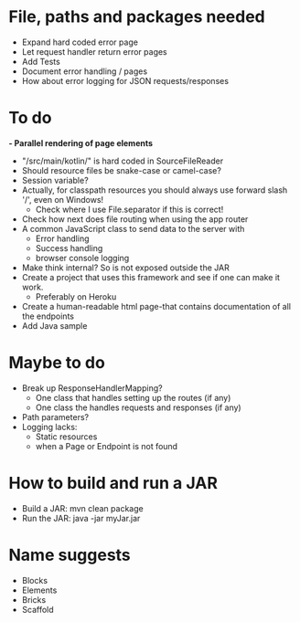 

# File, paths and packages needed
- Expand hard coded error page
- Let request handler return error pages
- Add Tests
- Document error handling / pages
- How about error logging for JSON requests/responses


# To do
**- Parallel rendering of page elements**
- "/src/main/kotlin/" is hard coded in SourceFileReader
- Should resource files be snake-case or camel-case?
- Session variable? 
- Actually, for classpath resources you should always use forward slash '/', even on Windows!
  - Check where I use File.separator if this is correct!
- Check how next does file routing when using the app router
- A common JavaScript class to send data to the server with
  - Error handling
  - Success handling
  - browser console logging
- Make think internal? So is not exposed outside the JAR
- Create a project that uses this framework and see if one can make it work. 
  - Preferably on Heroku
- Create a human-readable html page-that contains documentation of all the endpoints
- Add Java sample

# Maybe to do
- Break up ResponseHandlerMapping?
  - One class that handles setting up the routes (if any)
  - One class the handles requests and responses (if any)
- Path parameters?
- Logging lacks:
  - Static resources
  - when a Page or Endpoint is not found


# How to build and run a JAR
- Build a JAR: mvn clean package 
- Run the JAR: java -jar myJar.jar


# Name suggests
- Blocks
- Elements
- Bricks
- Scaffold
